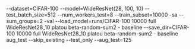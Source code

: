 --dataset=CIFAR-100 --model=WideResNet(28, 100, 10) --test_batch_size=512 --num_workers_test=8 --train_subset=10000 -sa --sum_groups=2 -val --load_model=runs/CIFAR-100 10000 full WideResNet28_10 platou beta-random-sum2 - baseline --save_dir=CIFAR-100 10000 full WideResNet28_10 platou beta-random-sum2 - baseline aug_test --skip_existing --test_only --aug_test=125